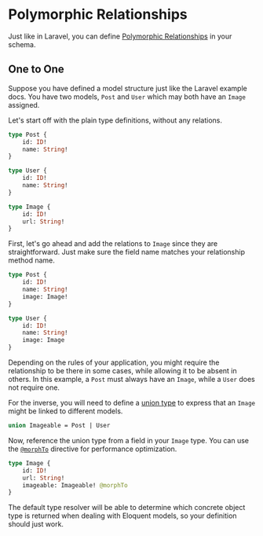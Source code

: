 # Polymorphic Relationships

Just like in Laravel, you can define [Polymorphic Relationships](https://laravel.com/docs/eloquent-relationships#polymorphic-relationships) in your schema.

## One to One

Suppose you have defined a model structure just like the Laravel example docs.
You have two models, `Post` and `User` which may both have an `Image` assigned.

Let's start off with the plain type definitions, without any relations.

```graphql
type Post {
    id: ID!
    name: String!
}

type User {
    id: ID!
    name: String!
}

type Image {
    id: ID!
    url: String!
}
```

First, let's go ahead and add the relations to `Image` since they are straightforward.
Just make sure the field name matches your relationship method name.

```graphql
type Post {
    id: ID!
    name: String!
    image: Image!
}

type User {
    id: ID!
    name: String!
    image: Image
}
```

Depending on the rules of your application, you might require the relationship
to be there in some cases, while allowing it to be absent in others. In this
example, a `Post` must always have an `Image`, while a `User` does not require one.

For the inverse, you will need to define a [union type](../the-basics/types.md#union)
to express that an `Image` might be linked to different models.

```graphql
union Imageable = Post | User
```

Now, reference the union type from a field in your `Image` type.
You can use the [`@morphTo`](../api-reference/directives.md#morphto) directive
for performance optimization.

```graphql
type Image {
    id: ID!
    url: String!
    imageable: Imageable! @morphTo
}
```

The default type resolver will be able to determine which concrete object type is returned
when dealing with Eloquent models, so your definition should just work.
